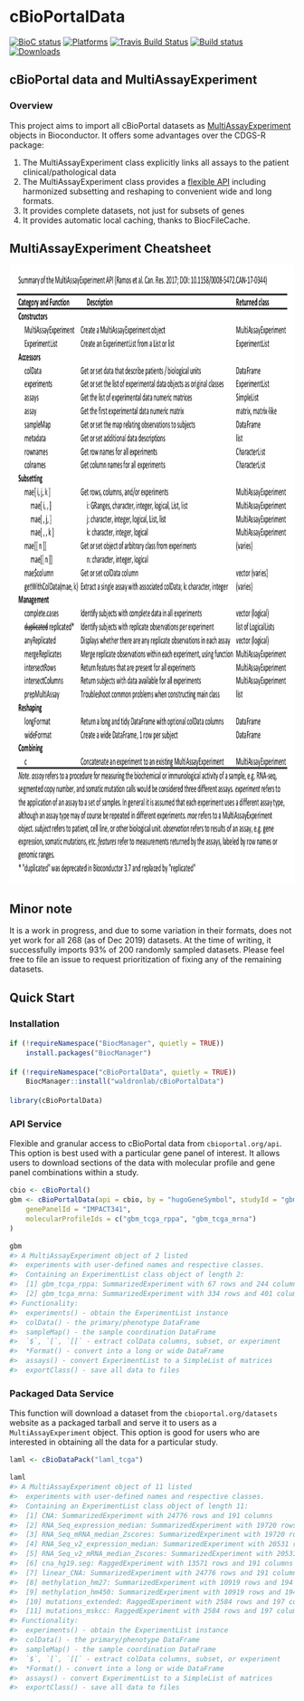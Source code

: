 
# cBioPortalData

<!-- start badges here -->

[![BioC status](http://www.bioconductor.org/shields/build/release/bioc/cBioPortalData.svg)](https://bioconductor.org/checkResults/release/bioc-LATEST/cBioPortalData)
[![Platforms](http://www.bioconductor.org/shields/availability/3.11/cBioPortalData.svg)](https://www.bioconductor.org/packages/release/bioc/html/cBioPortalData.html#archives)
[![Travis Build Status](https://travis-ci.org/waldronlab/cBioPortalData.svg?branch=master)](https://travis-ci.org/waldronlab/cBioPortalData)
[![Build status](https://ci.appveyor.com/api/projects/status/42kd6prni3o0q50b?svg=true)](https://ci.appveyor.com/project/waldronlab/cbioportaldata)
[![Downloads](http://www.bioconductor.org/shields/downloads/cBioPortalData.svg)](https://bioconductor.org/packages/stats/bioc/cBioPortalData)

<!-- end badges here -->

## cBioPortal data and MultiAssayExperiment

### Overview

This project aims to import all cBioPortal datasets as
[MultiAssayExperiment](http://bioconductor.org/packages/MultiAssayExperiment/)
objects in Bioconductor. It offers some advantages over the CDGS-R
package:

1.  The MultiAssayExperiment class explicitly links all assays to the
    patient clinical/pathological data
2.  The MultiAssayExperiment class provides a [flexible
    API](https://github.com/waldronlab/MultiAssayExperiment/wiki/MultiAssayExperiment-API)
    including harmonized subsetting and reshaping to convenient wide and
    long formats.
3.  It provides complete datasets, not just for subsets of genes
4.  It provides automatic local caching, thanks to BiocFileCache.

## MultiAssayExperiment Cheatsheet

<a href="https://github.com/waldronlab/cheatsheets/blob/master/MultiAssayExperiment_QuickRef.pdf"><img src="https://raw.githubusercontent.com/waldronlab/cheatsheets/master/pngs/MultiAssayExperiment_QuickRef.png" width="989" height="1091"/></a>

## Minor note

It is a work in progress, and due to some variation in their formats,
does not yet work for all 268 (as of Dec 2019) datasets. At the time of
writing, it successfully imports 93% of 200 randomly sampled datasets.
Please feel free to file an issue to request prioritization of fixing
any of the remaining datasets.

## Quick Start

### Installation

``` r
if (!requireNamespace("BiocManager", quietly = TRUE))
    install.packages("BiocManager")

if (!requireNamespace("cBioPortalData", quietly = TRUE))
    BiocManager::install("waldronlab/cBioPortalData")

library(cBioPortalData)
```

### API Service

Flexible and granular access to cBioPortal data from
`cbioportal.org/api`. This option is best used with a particular gene
panel of interest. It allows users to download sections of the data with
molecular profile and gene panel combinations within a study.

``` r
cbio <- cBioPortal()
gbm <- cBioPortalData(api = cbio, by = "hugoGeneSymbol", studyId = "gbm_tcga",
    genePanelId = "IMPACT341",
    molecularProfileIds = c("gbm_tcga_rppa", "gbm_tcga_mrna")
)
```

``` r
gbm
#> A MultiAssayExperiment object of 2 listed
#>  experiments with user-defined names and respective classes.
#>  Containing an ExperimentList class object of length 2:
#>  [1] gbm_tcga_rppa: SummarizedExperiment with 67 rows and 244 columns
#>  [2] gbm_tcga_mrna: SummarizedExperiment with 334 rows and 401 columns
#> Functionality:
#>  experiments() - obtain the ExperimentList instance
#>  colData() - the primary/phenotype DataFrame
#>  sampleMap() - the sample coordination DataFrame
#>  `$`, `[`, `[[` - extract colData columns, subset, or experiment
#>  *Format() - convert into a long or wide DataFrame
#>  assays() - convert ExperimentList to a SimpleList of matrices
#>  exportClass() - save all data to files
```

### Packaged Data Service

This function will download a dataset from the `cbioportal.org/datasets`
website as a packaged tarball and serve it to users as a
`MultiAssayExperiment` object. This option is good for users who are
interested in obtaining all the data for a particular study.

``` r
laml <- cBioDataPack("laml_tcga")
```

``` r
laml
#> A MultiAssayExperiment object of 11 listed
#>  experiments with user-defined names and respective classes.
#>  Containing an ExperimentList class object of length 11:
#>  [1] CNA: SummarizedExperiment with 24776 rows and 191 columns
#>  [2] RNA_Seq_expression_median: SummarizedExperiment with 19720 rows and 179 columns
#>  [3] RNA_Seq_mRNA_median_Zscores: SummarizedExperiment with 19720 rows and 179 columns
#>  [4] RNA_Seq_v2_expression_median: SummarizedExperiment with 20531 rows and 173 columns
#>  [5] RNA_Seq_v2_mRNA_median_Zscores: SummarizedExperiment with 20531 rows and 173 columns
#>  [6] cna_hg19.seg: RaggedExperiment with 13571 rows and 191 columns
#>  [7] linear_CNA: SummarizedExperiment with 24776 rows and 191 columns
#>  [8] methylation_hm27: SummarizedExperiment with 10919 rows and 194 columns
#>  [9] methylation_hm450: SummarizedExperiment with 10919 rows and 194 columns
#>  [10] mutations_extended: RaggedExperiment with 2584 rows and 197 columns
#>  [11] mutations_mskcc: RaggedExperiment with 2584 rows and 197 columns
#> Functionality:
#>  experiments() - obtain the ExperimentList instance
#>  colData() - the primary/phenotype DataFrame
#>  sampleMap() - the sample coordination DataFrame
#>  `$`, `[`, `[[` - extract colData columns, subset, or experiment
#>  *Format() - convert into a long or wide DataFrame
#>  assays() - convert ExperimentList to a SimpleList of matrices
#>  exportClass() - save all data to files
```
